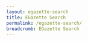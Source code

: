 ```yaml
---
layout: egazette-search
title: EGazette Search
permalink: /egazette-search/
breadcrumb: EGazette Search
---
```


